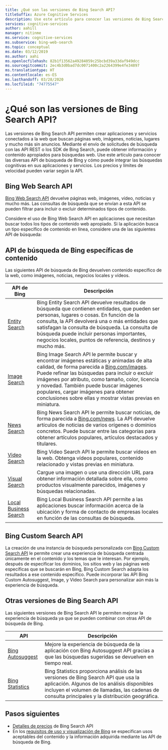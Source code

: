 ```yaml
---
title: ¿Qué son las versiones de Bing Search API?
titleSuffix: Azure Cognitive Services
description: Use este artículo para conocer las versiones de Bing Search API y cómo habilitar las búsquedas cognitivas en Internet en sus aplicaciones y servicios.
services: cognitive-services
author: aahill
manager: nitinme
ms.service: cognitive-services
ms.subservice: bing-web-search
ms.topic: conceptual
ms.date: 03/12/2019
ms.author: aahi
ms.openlocfilehash: 82b1f13562a49284059c25bcbd39a33daf949dcc
ms.sourcegitcommit: 2ec4b3d0bad7dc0071400c2a2264399e4fe34897
ms.translationtype: HT
ms.contentlocale: es-ES
ms.lasthandoff: 03/28/2020
ms.locfileid: "74775547"
---
```

# <a name="what-are-the-bing-search-apis"></a>¿Qué son las versiones de Bing Search API?

Las versiones de Bing Search API permiten crear aplicaciones y servicios conectados a la web que buscan páginas web, imágenes, noticias, lugares y mucho más sin anuncios. Mediante el envío de solicitudes de búsqueda con las API REST o los SDK de Bing Search, puede obtener información y contenido apropiados para búsquedas web. Use este artículo para conocer las diversas API de búsqueda de Bing y cómo puede integrar las búsquedas cognitivas en sus aplicaciones y servicios. Los precios y límites de velocidad pueden variar según la API.

## <a name="the-bing-web-search-api"></a>Bing Web Search API

[Bing Web Search API](../Bing-Web-Search/overview.md) devuelve páginas web, imágenes, vídeo, noticias y mucho más. Las consultas de búsqueda que se envían a esta API se pueden filtrar para incluir o excluir determinados tipos de contenido.

Considere el uso de Bing Web Search API en aplicaciones que necesitan buscar todos los tipos de contenido web apropiado. Si la aplicación busca un tipo específico de contenido en línea, considere una de las siguientes API de búsqueda:

## <a name="content-specific-bing-search-apis"></a>API de búsqueda de Bing específicas de contenido

Las siguientes API de búsqueda de Bing devuelven contenido específico de la web, como imágenes, noticias, negocios locales y vídeos.

| API de Bing | Descripción |
| -- | -- |
| [Entity Search](../Bing-Entities-Search/overview.md) | Bing Entity Search API devuelve resultados de búsqueda que contienen entidades, que pueden ser personas, lugares o cosas. En función de la consulta, la API devolverá una o más entidades que satisfagan la consulta de búsqueda. La consulta de búsqueda puede incluir personas importantes, negocios locales, puntos de referencia, destinos y mucho más. |
| [Image Search](../Bing-Image-Search/overview.md) | Bing Image Search API le permite buscar y encontrar imágenes estáticas y animadas de alta calidad, de forma parecida a [Bing.com/images](https://www.Bing.com/images). Puede refinar las búsquedas para incluir o excluir imágenes por atributo, como tamaño, color, licencia y novedad. También puede buscar imágenes populares, cargar imágenes para obtener conclusiones sobre ellas y mostrar vistas previas en miniatura. |
| [News Search](../Bing-News-Search/search-the-web.md) | Bing News Search API le permite buscar noticias, de forma parecida a [Bing.com/news](https://www.Bing.com/news). La API devuelve artículos de noticias de varios orígenes o dominios concretos. Puede buscar entre las categorías para obtener artículos populares, artículos destacados y titulares. |
| [Video Search](../Bing-Video-Search/overview.md) | Bing Video Search API le permite buscar vídeos en la web. Obtenga vídeos populares, contenido relacionado y vistas previas en miniatura. |
| [Visual Search](../Bing-visual-search/overview.md) | Cargue una imagen o use una dirección URL para obtener información detallada sobre ella, como productos visualmente parecidos, imágenes y búsquedas relacionadas. |
 [Local Business Search](../bing-local-business-search/overview.md) | Bing Local Business Search API permite a las aplicaciones buscar información acerca de la ubicación y forma de contacto de empresas locales en función de las consultas de búsqueda. |

## <a name="the-bing-custom-search-api"></a>Bing Custom Search API

La creación de una instancia de búsqueda personalizada con [Bing Custom Search API](../Bing-Custom-Search/overview.md) le permite crear una experiencia de búsqueda centrada únicamente en el contenido y los temas que le interesan. Por ejemplo, después de especificar los dominios, los sitios web y las páginas web específicas que se buscarán en Bing, Bing Custom Search adapta los resultados a ese contenido específico. Puede incorporar las API Bing Custom Autosuggest, Image, y Video Search para personalizar aún más la experiencia de búsqueda.

## <a name="additional-bing-search-apis"></a>Otras versiones de Bing Search API

Las siguientes versiones de Bing Search API le permiten mejorar la experiencia de búsqueda ya que se pueden combinar con otras API de búsqueda de Bing.

| API | Descripción |
| -- | -- |
| [Bing Autosuggest](../Bing-Autosuggest/get-suggested-search-terms.md) | Mejore la experiencia de búsqueda de la aplicación con Bing Autosuggest API gracias a que las búsquedas sugeridas se devuelven en tiempo real.  |
| [Bing Statistics](bing-web-stats.md) | Bing Statistics proporciona análisis de las versiones de Bing Search API que usa la aplicación. Algunos de los análisis disponibles incluyen el volumen de llamadas, las cadenas de consulta principales y la distribución geográfica. |

## <a name="next-steps"></a>Pasos siguientes

* [Detalles de precios](https://azure.microsoft.com/pricing/details/cognitive-services/search-api/) de Bing Search API
* En los [requisitos de uso y visualización de Bing](./use-display-requirements.md) se especifican usos aceptables del contenido y la información adquirida mediante las API de búsqueda de Bing.
